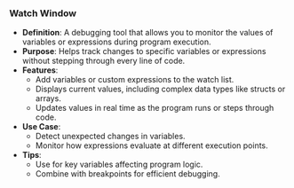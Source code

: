 ### **Watch Window**

- **Definition**: A debugging tool that allows you to monitor the values of variables or expressions during program execution.
- **Purpose**: Helps track changes to specific variables or expressions without stepping through every line of code.
- **Features**:
    - Add variables or custom expressions to the watch list.
    - Displays current values, including complex data types like structs or arrays.
    - Updates values in real time as the program runs or steps through code.
- **Use Case**:
    - Detect unexpected changes in variables.
    - Monitor how expressions evaluate at different execution points.
- **Tips**:
    - Use for key variables affecting program logic.
    - Combine with breakpoints for efficient debugging.